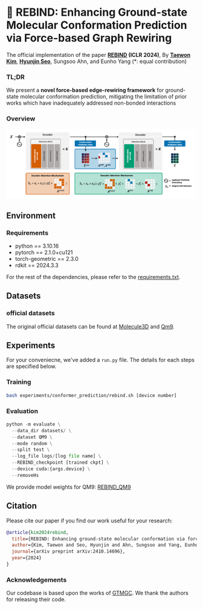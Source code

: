 # 🔗 REBIND: Enhancing Ground-state Molecular Conformation Prediction via Force-based Graph Rewiring

The official implementation of the paper **[REBIND](https://openreview.net/forum?id=WNIEr5kydFs) (ICLR 2024)**, By **[Taewon Kim](https://scholar.google.com/citations?user=MzmAf_4AAAAJ&hl=en)**, **[Hyunjin Seo](https://scholar.google.com/citations?user=MFDOhRUAAAAJ&hl=en)**, Sungsoo Ahn, and Eunho Yang (*: equal contribution)

### TL;DR
We present a **novel force-based edge-rewiring framework** for ground-state molecular conformation prediction, mitigating the limitation of prior works which have inadequately addressed non-bonded interactions


### Overview
<div align="center">

![Main Figure](./assets/main_figure.png)

</div>

## Environment

### Requirements

* python == 3.10.16
* pytorch == 2.1.0+cu121
* torch-geometric == 2.3.0
* rdkit == 2024.3.3

For the rest of the dependencies, please refer to the [requirements.txt](./requirements.txt).

## Datasets


### official datasets 

The original official datasets can be found at [Molecule3D](https://github.com/divelab/MoleculeX/tree/molx/Molecule3D) and [Qm9](https://figshare.com/collections/Quantum_chemistry_structures_and_properties_of_134_kilo_molecules/978904).

## Experiments
For your conveniecne, we've added a `run.py` file. The details for each steps are specified below.


### Training

```bash
bash experiments/conformer_prediction/rebind.sh [device number]
```

### Evaluation
```python
python -m evaluate \
  --data_dir datasets/ \
  --dataset QM9 \
  --mode random \
  --split test \
  --log_file logs/[log file name] \
  --REBIND_checkpoint [trained ckpt] \
  --device cuda:{args.device} \
  --removeHs
```

We provide model weights for QM9: [REBIND_QM9](https://drive.google.com/drive/folders/1yJLqdEyFFiijkmeZc2rzR2YiR7uy5qE3)

## Citation

Please cite our paper if you find our work useful for your research:

```bibtex
@article{kim2024rebind,
  title={REBIND: Enhancing ground-state molecular conformation via force-based graph rewiring},
  author={Kim, Taewon and Seo, Hyunjin and Ahn, Sungsoo and Yang, Eunho},
  journal={arXiv preprint arXiv:2410.14696},
  year={2024}
}
```

### Acknowledgements
Our codebase is based upon the works of [GTMGC](https://openreview.net/forum?id=F7QnIKlC1N&noteId=F7QnIKlC1N). We thank the authors for releasing their code.

